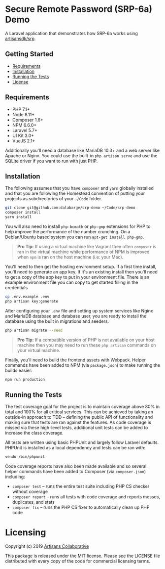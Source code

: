 # Secure Remote Password (SRP-6a) Demo

A Laravel application that demonstrates how SRP-6a works using [artisansdk/srp](https://github.com/artisansdk/srp).

## Getting Started

- [Requirements](#requirements)
- [Installation](#installation)
- [Running the Tests](#running-the-tests)
- [License](#license)

## Requirements

- PHP 7.1+
- Node 8.11+
- Composer 1.6+
- NPM 6.6.0+
- Laravel 5.7+
- UI Kit 3.0+
- VueJS 2.1+

Additionally you'll need a database like MariaDB 10.3+ and a web server like
Apache or Nginx. You could use the built-in `php artisan serve` and use the
SQLite driver if you want to run with just PHP.

## Installation

The following assumes that you have `composer` and `yarn` globally installed and
that you are following the Homestead convention of putting your projects as
subdirectories of your `~/Code` folder.

```bash
git clone git@github.com:dalabarge/srp-demo ~/Code/srp-demo
composer install
yarn install
```

You will also need to install `php-bcmath` or `php-gmp` extensions for PHP to
help improve the performance of the number crunching. On a Debian/Ubuntu based
system you can run `apt-get install php-gmp`.

> **Pro Tip:** If using a virtual machine like Vagrant then often `composer` is ran
in the virtual machine while performance of NPM is improved when `npm` is ran
on the host machine (i.e: your Mac).

You'll need to then get the hosting environment setup. If a first time install,
you'll need to generate an app key. If it's an existing install then you'll
need to get a copy of the app key to put in your environment file. There is an
example environment file you can copy to get started filling in the credentials

```bash
cp .env.example .env
php artisan key:generate
```

After configuring your `.env` file and setting up system services like Nginx and
MariaDB database and database user, you are ready to install the database using
the built in migrations and seeders.

```bash
php artisan migrate --seed
```

> **Pro Tip:** If a compatible version of PHP is not available on your host machine
then you may need to run these `php artisan` commands on your virtual machine.

Finally, you'll need to build the frontend assets with Webpack. Helper commands
have been added to NPM (via `package.json`) to make running the builds easier:

```bash
npm run production
```

## Running the Tests

The test coverage goal for the project is to maintain coverage above 80% in total
and 100% for all critical services. This can be achieved by taking an outside-in
approach to TDD – defining the public API of functionality and making sure that
tests are ran against the features. As code coverage is missed via these high-level
tests, additional unit tests can be added to increase the class coverage.

All tests are written using basic PHPUnit and largely follow Laravel defaults.
PHPUnit is installed as a local dependency and tests can be ran with:

```bash
vendor/bin/phpunit
```

Code coverage reports have also been made available and so several helper commands
have been added to Composer (via `composer.json`) including:

- `composer test` – runs the entire test suite including PHP CS checker without coverage
- `composer report` – runs all tests with code coverage and reports messes, duplicates, and stats
- `composer fix` – runs the PHP CS fixer to automatically clean up PHP code

# Licensing

Copyright (c) 2019 [Artisans Collaborative](https://artisanscollaborative.com)

This package is released under the MIT license. Please see the LICENSE file
distributed with every copy of the code for commercial licensing terms.
